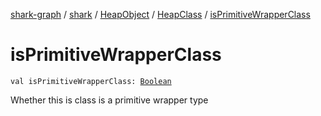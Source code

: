 [shark-graph](../../../index.md) / [shark](../../index.md) / [HeapObject](../index.md) / [HeapClass](index.md) / [isPrimitiveWrapperClass](./is-primitive-wrapper-class.md)

# isPrimitiveWrapperClass

`val isPrimitiveWrapperClass: `[`Boolean`](https://kotlinlang.org/api/latest/jvm/stdlib/kotlin/-boolean/index.html)

Whether this is class is a primitive wrapper type

